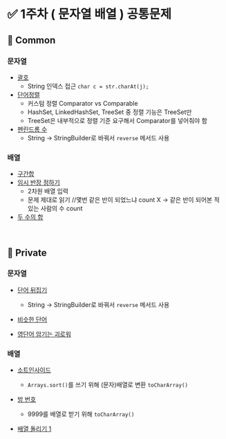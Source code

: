 # ✅ 1주차 ( 문자열 배열 ) 공통문제

## 📝 Common

### 문자열
- [괄호](https://www.acmicpc.net/problem/9012) 
  - String 인덱스 접근 `char c = str.charAt(j);`
- [단어정렬](https://www.acmicpc.net/problem/1181) 
  - 커스텀 정렬 Comparator vs Comparable
  - HashSet, LinkedHashSet, TreeSet 중 정렬 기능은 TreeSet만
  - TreeSet은 내부적으로 정렬 기준 요구해서 Comparator를 넣어줘야 함 
- [펜린드롬 수](https://www.acmicpc.net/problem/1259) 
  - String -> StringBuilder로 바꿔서 `reverse` 메서드 사용

### 배열
- [구간합](https://www.acmicpc.net/problem/11659) 
- [임시 반장 정하기](https://www.acmicpc.net/problem/1268) 
  - 2차원 배열 입력
  - 문제 제대로 읽기  //몇번 같은 반이 되었느냐 count X -> 같은 반이 되어본 적 있는 사람의 수 count 
- [두 수의 합](https://www.acmicpc.net/problem/3273) 
<br>

## 📝 Private

### 문자열
- [단어 뒤집기](https://www.acmicpc.net/problem/9093) 
  - String -> StringBuilder로 바꿔서 `reverse` 메서드 사용

- [비슷한 단어](https://www.acmicpc.net/problem/1411) 

- [영단어 암기는 괴로워](https://www.acmicpc.net/problem/20920) 


### 배열
- [소트인사이드](https://www.acmicpc.net/problem/1427) 
  - `Arrays.sort()`를 쓰기 위해 (문자)배열로 변환 `toCharArray()`

- [방 번호](https://www.acmicpc.net/problem/1475)
  - 9999를 배열로 받기 위해 `toCharArray()`

- [배열 돌리기 1](https://www.acmicpc.net/problem/16926)

